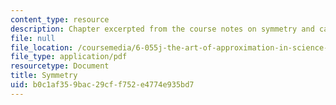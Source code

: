 ```yaml
---
content_type: resource
description: Chapter excerpted from the course notes on symmetry and calculus.
file: null
file_location: /coursemedia/6-055j-the-art-of-approximation-in-science-and-engineering-spring-2008/b0c1af359bac29cff752e4774e935bd7_feb25a.pdf
file_type: application/pdf
resourcetype: Document
title: Symmetry
uid: b0c1af35-9bac-29cf-f752-e4774e935bd7
---
```

